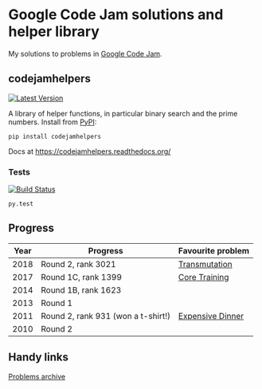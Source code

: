 Google Code Jam solutions and helper library
==================

My solutions to problems in [Google Code Jam](https://code.google.com/codejam).

codejamhelpers
-----

[![Latest Version](https://img.shields.io/pypi/v/codejamhelpers.svg)](https://pypi.python.org/pypi/codejamhelpers/)

A library of helper functions, in particular binary search and the prime numbers. Install from [PyPI](https://pypi.python.org/pypi/codejamhelpers/):

    pip install codejamhelpers

Docs at https://codejamhelpers.readthedocs.org/

### Tests

[![Build Status](https://travis-ci.org/hickford/codejam.svg?branch=master)](https://travis-ci.org/hickford/codejam)

    py.test

Progress
-----

| Year  | Progress | Favourite problem |
| ------------- | ------------- | -- |
| 2018  | Round 2, rank 3021   | [Transmutation](https://codingcompetitions.withgoogle.com/codejam/round/0000000000007764/000000000003675c)
| 2017  | Round 1C, rank 1399  | [Core Training](https://code.google.com/codejam/contest/3274486/dashboard#s=p2)|
| 2014  | Round 1B, rank 1623  | |
| 2013  | Round 1  | |
| 2011  | Round 2, rank 931 (won a t-shirt!) | [Expensive Dinner](https://code.google.com/codejam/contest/1150486/dashboard#s=p2)|
| 2010  | Round 2  | |

Handy links
-----

[Problems archive](https://code.google.com/codejam/contests.html)

